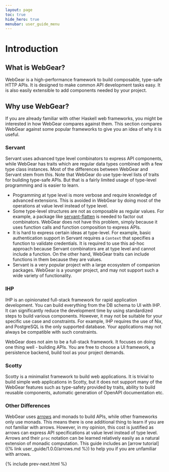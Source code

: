 ```yaml
---
layout: page
toc: true
hide_hero: true
menubar: user_guide_menu
---
```


# Introduction

## What is WebGear?

WebGear is a high-performance framework to build composable, type-safe HTTP APIs. It is designed to make common API
development tasks easy. It is also easily extensible to add components needed by your project.

## Why use WebGear?

If you are already familiar with other Haskell web frameworks, you might be interested in how WebGear compares against
them. This section compares WebGear against some popular frameworks to give you an idea of why it is useful.

### Servant

Servant uses advanced type level combinators to express API components, while WebGear has traits which are regular data
types combined with a few type class instances. Most of the differences between WebGear and Servant stem from this. Note
that WebGear do use type-level lists of traits for building type-safe APIs. But that is a fairly limited usage of
type-level programming and is easier to learn.

* Programming at type level is more verbose and require knowledge of advanced extensions. This is avoided in WebGear by
  doing most of the operations at value level instead of type level.
* Some type-level structures are not as composable as regular values. For example, a package like
  [servant-flatten](https://github.com/alpmestan/servant-flatten) is needed to factor out combinators. WebGear does not
  have this problem, simply because it uses function calls and function composition to express APIs.
* It is hard to express certain ideas at type-level. For example, basic authentication support in Servant requires a
  `Context` that specifies a function to validate credentials. It is required to use this ad-hoc approach because
  Servant combinators are at type level and cannot include a function. On the other hand, WebGear traits can include
  functions in them because they are values.
* Servant is a very popular project with a large ecosystem of companion packages. WebGear is a younger project, and may
  not support such a wide variety of functionality.
  
### IHP

IHP is an opinionated full-stack framework for rapid application development. You can build everything from the DB
schema to UI with IHP. It can significantly reduce the development time by using standardized steps to build various
components. However, it may not be suitable for your specific use case and constraints. For example, IHP requires the
use of Nix, and PostgreSQL is the only supported database. Your applications may not always be compatible with such
constraints.

WebGear does not aim to be a full-stack framework. It focuses on doing one thing well - building APIs. You are free to
choose a UI framework, a persistence backend, build tool as your project demands.

### Scotty

Scotty is a minimalist framework to build web applications. It is trivial to build simple web applications in Scotty,
but it does not support many of the WebGear features such as type-safety provided by traits, ability to build reusable
components, automatic generation of OpenAPI documentation etc.

### Other Differences

WebGear uses [arrows](https://www.haskell.org/arrows/) and monads to build APIs, while other frameworks only use
monads. This means there is one additional thing to learn if you are not familiar with arrows. However, in my opinion,
this cost is justified as arrows can express API specifications at value level instead of type level. Arrows and their
`proc` notation can be learned relatively easily as a natural extension of monadic computation. This guide includes an
[arrow tutorial]({% link user_guide/1.0.0/arrows.md %}) to help you if you are unfamiliar with arrows.

{% include prev-next.html %}

